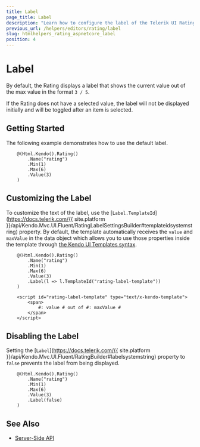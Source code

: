 ```yaml
---
title: Label
page_title: Label
description: "Learn how to configure the label of the Telerik UI Rating for {{ site.framework }}."
previous_url: /helpers/editors/rating/label
slug: htmlhelpers_rating_aspnetcore_label
position: 4
---
```


# Label

By default, the Rating displays a label that shows the current value out of the max value in the format `3 / 5`.

If the Rating does not have a selected value, the label will not be displayed initially and will be toggled after an item is selected.

## Getting Started

The following example demonstrates how to use the default label.

```Razor
    @(Html.Kendo().Rating()
        .Name("rating")
        .Min(1)
        .Max(6)
        .Value(3)
    )
```

## Customizing the Label

To customize the text of the label, use the [`Label.TemplateId`](https://docs.telerik.com/{{ site.platform }}/api/Kendo.Mvc.UI.Fluent/RatingLabelSettingsBuilder#templateidsystemstring) property. By default, the template automatically receives the `value` and `maxValue` in the data object which allows you to use those properties inside the template through [the Kendo UI Templates syntax](https://docs.telerik.com/kendo-ui/framework/templates/overview).

```Razor
    @(Html.Kendo().Rating()
        .Name("rating")
        .Min(1)
        .Max(6)
        .Value(3)
        .Label(l => l.TemplateId("rating-label-template"))
    )

    <script id="rating-label-template" type="text/x-kendo-template">
        <span>
            #: value # out of #: maxValue #
        </span>
    </script>
```

## Disabling the Label

Setting the [`Label`](https://docs.telerik.com/{{ site.platform }}/api/Kendo.Mvc.UI.Fluent/RatingBuilder#labelsystemstring) property to `false` prevents the label from being displayed.

```Razor
    @(Html.Kendo().Rating()
        .Name("rating")
        .Min(1)
        .Max(6)
        .Value(3)
        .Label(false)
    )
```

## See Also

* [Server-Side API](/api/rating)
